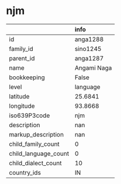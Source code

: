 # njm
|                      | info        |
|:---------------------|:------------|
| id                   | anga1288    |
| family_id            | sino1245    |
| parent_id            | anga1287    |
| name                 | Angami Naga |
| bookkeeping          | False       |
| level                | language    |
| latitude             | 25.6841     |
| longitude            | 93.8668     |
| iso639P3code         | njm         |
| description          | nan         |
| markup_description   | nan         |
| child_family_count   | 0           |
| child_language_count | 0           |
| child_dialect_count  | 10          |
| country_ids          | IN          |